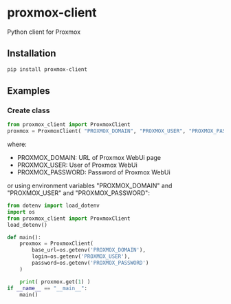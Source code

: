 # proxmox-client
<!-- [![PyPI Version](https://img.shields.io/pypi/v/proxmox-client)](https://pypi.org/project/proxmox-client) -->

Python client for Proxmox

## Installation
```bash
pip install proxmox-client
```

## Examples
### Create class
```python
from proxmox_client import ProxmoxClient
proxmox = ProxmoxClient( "PROXMOX_DOMAIN", "PROXMOX_USER", "PROXMOX_PASSWORD" )
```
where:
- PROXMOX_DOMAIN: URL of Proxmox WebUi page
- PROXMOX_USER: User of Proxmox WebUi
- PROXMOX_PASSWORD: Password of Proxmox WebUi

or using environment variables "PROXMOX_DOMAIN" and "PROXMOX_USER" and "PROXMOX_PASSWORD":
```python
from dotenv import load_dotenv
import os
from proxmox_client import ProxmoxClient
load_dotenv()

def main():
    proxmox = ProxmoxClient( 
        base_url=os.getenv('PROXMOX_DOMAIN'), 
        login=os.getenv('PROXMOX_USER'),
        password=os.getenv('PROXMOX_PASSWORD')
    )

    print( proxmox.get(1) )
if __name__ == "__main__":
    main() 